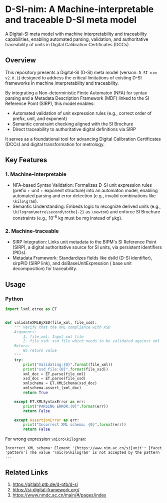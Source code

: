 # D-SI-nim: A Machine-interpretable and traceable D-SI meta model

A Digital-SI meta model with machine interpretability and traceability capabilities, enabling automated parsing,
validation, and authoritative traceability of units in Digital Calibration Certificates (DCCs).

## Overview

This repository presents a Digital-SI (D-SI) meta model (version: `D-SI-nim-v2.0.1`) designed to address the
critical limitations of existing D-SI frameworks in machine interpretability and traceability.

By integrating a Non-deterministic Finite Automaton (NFA) for syntax parsing and a Metadata Description Framework (MDF)
linked to the SI Reference Point (SIRP), this model enables:

- Automated validation of unit expression rules (e.g., correct order of prefix, unit, and exponent)
- Semantic constraint checking aligned with the SI Brochure
- Direct traceability to authoritative digital definitions via SIRP

It serves as a foundational tool for advancing Digital Calibration Certificates (DCCs) and digital transformation for
metrology.

## Key Features

### 1. Machine-interpretable

- NFA-based Syntax Validation: Formalizes D-SI unit expression rules (prefix + unit + exponent structure) into an
  automaton model, enabling automated parsing and error detection (e.g., invalid combinations like `\kilo\gram`).
- Semantic Understanding: Embeds logic to recognize derived units (e.g., `\kilogram\metre\second\tothe{-2}`
  as `\newton`)
  and enforce SI Brochure constraints (e.g., 10<sup>-6</sup> kg must be mg instead of µkg).

### 2. Machine-traceable

- SIRP Integration: Links unit metadata to the BIPM's SI Reference Point (SIRP), a digital authoritative source for SI
  units, via persistent identifiers (PIDs).
- Metadata Framework: Standardizes fields like dsiId (D-SI identifier), sirpPID (SIRP link), and dsiBaseUnitExpression (
  base unit decomposition) for traceability.

## Usage

### Python

```python
import lxml.etree as ET


def validateXMLByXSD(file_xml, file_xsd):
    """ Verify that the XML compliance with XSD
    Arguments:
        1. file_xml: Input xml file
        2. file_xsd: xsd file which needs to be validated against xml
    Return:
        No return value
    """
    try:
        print("Validating:{0}".format(file_xml))
        print("xsd_file:{0}".format(file_xsd))
        xml_doc = ET.parse(file_xml)
        xsd_doc = ET.parse(file_xsd)
        xmlschema = ET.XMLSchema(xsd_doc)
        xmlschema.assert_(xml_doc)
        return True

    except ET.XMLSyntaxError as err:
        print("PARSING ERROR:{0}".format(err))
        return False

    except AssertionError as err:
        print("Incorrect XML schema: {0}".format(err))
        return False
```

For wrong expression `\micro\kilogram`:

```
Incorrect XML schema: Element '{https://www.nim.ac.cn/si}unit': [facet 'pattern'] The value '\micro\kilogram' is not accepted by the pattern ...
```

## Related Links

1. https://gitlab1.ptb.de/d-ptb/d-si
2. https://si-digital-framework.org/
3. https://www.nmdc.ac.cn/main/#/pages/index
